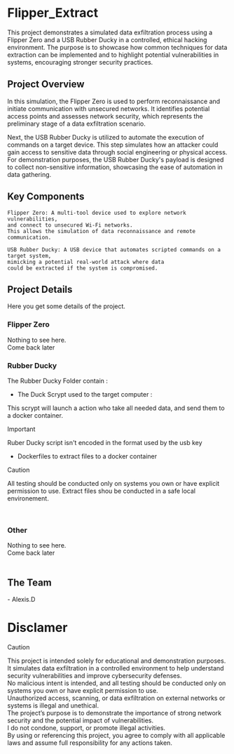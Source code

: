<h1>Flipper_Extract</h1>

This project demonstrates a simulated data exfiltration process using a Flipper Zero and a USB Rubber Ducky in a controlled, ethical hacking environment. The purpose is to showcase how common techniques for data extraction can be implemented and to highlight potential vulnerabilities in systems, encouraging stronger security practices.

<h2>Project Overview</h2>

In this simulation, the Flipper Zero is used to perform reconnaissance and initiate communication with unsecured networks. It identifies potential access points and assesses network security, which represents the preliminary stage of a data exfiltration scenario.

Next, the USB Rubber Ducky is utilized to automate the execution of commands on a target device. This step simulates how an attacker could gain access to sensitive data through social engineering or physical access. For demonstration purposes, the USB Rubber Ducky's payload is designed to collect non-sensitive information, showcasing the ease of automation in data gathering.

<h2>Key Components</h2>

    Flipper Zero: A multi-tool device used to explore network vulnerabilities, 
    and connect to unsecured Wi-Fi networks. 
    This allows the simulation of data reconnaissance and remote communication.
    
    USB Rubber Ducky: A USB device that automates scripted commands on a target system, 
    mimicking a potential real-world attack where data 
    could be extracted if the system is compromised.

<h2>Project Details</h2>
Here you get some details of the project. <br>

<h3>Flipper Zero</h3>
Nothing to see here. <br>
Come back later <br>

<h3>Rubber Ducky</h3>
The Rubber Ducky Folder contain : <br>

- The Duck Scrypt used to the target computer : <br>

This scrypt will launch a action who take all needed data, and send them to a docker container. <br>
> [!IMPORTANT]
> Ruber Ducky script isn't encoded in the format used
> by the usb key

- Dockerfiles to extract files to a docker container <br>

> [!CAUTION]
> All testing should be conducted only on systems you own or have explicit permission to use.
> Extract files shou be conducted in a safe local environement.
<br>

<h3>Other</h3>
Nothing to see here. <br>
Come back later <br>
<br>

<h2>The Team</h2>
- Alexis.D <br>

<h1>Disclamer</h1>

> [!CAUTION]
>This project is intended solely for educational and demonstration purposes. It simulates data exfiltration in a controlled environment to help understand security vulnerabilities and improve cybersecurity defenses. <br>
>No malicious intent is intended, and all testing should be conducted only on systems you own or have explicit permission to use. <br>
>Unauthorized access, scanning, or data exfiltration on external networks or systems is illegal and unethical. <br>
> The project’s purpose is to demonstrate the importance of strong network security and the potential impact of vulnerabilities. <br>
> I do not condone, support, or promote illegal activities. <br>
>By using or referencing this project, you agree to comply with all applicable laws and assume full responsibility for any actions taken.
<br>

